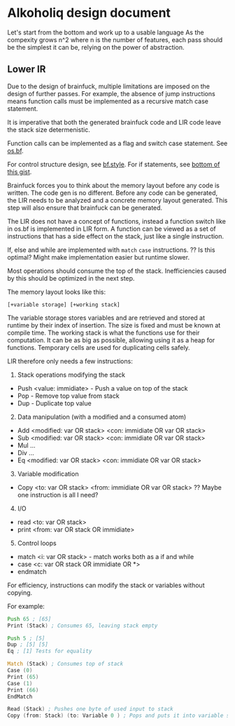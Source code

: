 # Alkoholiq design document

Let's start from the bottom and work up to a usable language
As the compexity grows n^2 where n is the number of features, each pass should be the simplest it can be, relying on the power of abstraction.

## Lower IR

Due to the design of brainfuck, multiple limitations are imposed on the design of further passes.
For example, the absence of jump instructions means function calls must be implemented as a recursive match case statement.

It is imperative that both the generated brainfuck code and LIR code leave the stack size determenistic.

Function calls can be implemented as a flag and switch case statement.
See [os.bf](https://github.com/bf-enterprise-solutions/os.bf/blob/master/os.bf).

For control structure design, see [bf.style](https://github.com/bf-enterprise-solutions/bf.style).
For if statements, see [bottom of this gist](https://gist.github.com/roachhd/dce54bec8ba55fb17d3a).

Brainfuck forces you to think about the memory layout before any code is written. The code gen is no different.
Before any code can be generated, the LIR needs to be analyzed and a concrete memory layout generated.
This step will also ensure that brainfuck can be generated.

The LIR does not have a concept of functions, instead a function switch like in os.bf is implemented in LIR form.
A function can be viewed as a set of instructions that has a side effect on the stack, just like a single instruction.

If, else and while are implemented with `match` `case` instructions.
?? Is this optimal? Might make implementation easier but runtime slower.

Most operations should consume the top of the stack.
Inefficiencies caused by this should be optimized in the next step.

The memory layout looks like this:

```
[+variable storage] [+working stack]
```

The variable storage stores variables and are retrieved and stored at runtime by their index of insertion. The size is fixed and must be known at compile time.
The working stack is what the functions use for their computation. It can be as big as possible, allowing using it as a heap for functions.
Temporary cells are used for duplicating cells safely.

LIR therefore only needs a few instructions:
1) Stack operations modifying the stack
- Push <value: immidiate> - Push a value on top of the stack
- Pop - Remove top value from stack
- Dup - Duplicate top value

2) Data manipulation (with a modified and a consumed atom)
- Add <modified: var OR stack> <con: immidiate OR var OR stack>
- Sub <modified: var OR stack> <con: immidiate OR var OR stack>
- Mul ...
- Div ...
- Eq <modified: var OR stack> <con: immidiate OR var OR stack>

3) Variable modification
- Copy <to: var OR stack> <from: immidiate OR var OR stack>
?? Maybe one instruction is all I need?

4) I/O
- read <to: var OR stack>
- print <from: var OR stack OR immidiate>

5) Control loops
- match <i: var OR stack> - match works both as a if and while
- case <c: var OR stack OR immidiate OR *>
- endmatch


For efficiency, instructions can modify the stack or variables without copying.

For example:
```asm
Push 65 ; [65]
Print (Stack) ; Consumes 65, leaving stack empty

Push 5 ; [5]
Dup ; [5] [5]
Eq ; [1] Tests for equality

Match (Stack) ; Consumes top of stack
Case (0)
Print (65)
Case (1)
Print (66)
EndMatch

Read (Stack) ; Pushes one byte of used input to stack
Copy (from: Stack) (to: Variable 0 ) ; Pops and puts it into variable storage
```

